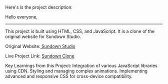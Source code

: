 
Here's is the project description:

Hello everyone,

<hr>
This project is built using HTML, CSS, and JavaScript. It is a clone of the original website for Sundown Studio.


Original Website:[ Sundown Studio](https://www.sundown-studio.com/)

Live Project Link: [Sundown Clone](https://sundown-clone.onrender.com/)


Key Learnings from this Project:
Integration of various JavaScript libraries using CDN.
Styling and managing complex animations.
Implementing advanced and responsive CSS for cross-device compatibility.
